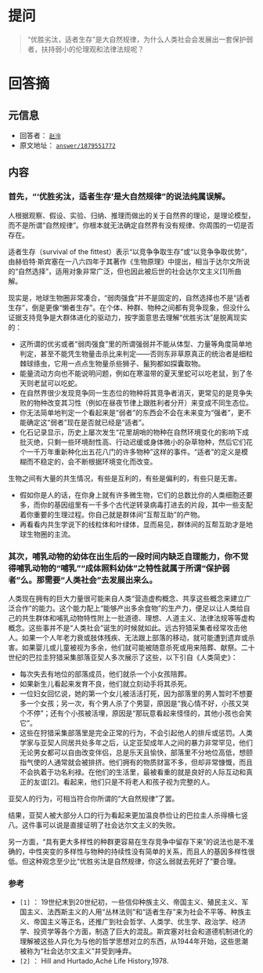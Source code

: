 # 提问

> “优胜劣汰，适者生存”是大自然规律，为什么人类社会会发展出一套保护弱者，扶持弱小的伦理观和法律法规呢？
> 

# 回答摘

## 元信息

- 回答者： [`赵泠`](https://www.zhihu.com/people/MarryMea)
- 原文地址： [`answer/1879551772`](https://zhihu.com/question/458755052/answer/1879551772)

## 内容

### 首先，“‘优胜劣汰，适者生存’是大自然规律”的说法纯属误解。

人根据观察、假设、实验、归纳、推理而做出的关于自然界的理论，是理论模型，而不是所谓“自然规律”。你根本就无法确定自然界有没有规律、你周围的一切是否存在。

适者生存（survival of the fittest）表示“以竞争争取生存”或“以竞争争取优势”，由赫伯特·斯宾塞在一八六四年于其著作《生物原理》中提出，相当于达尔文所说的“自然选择”，适用对象非常广泛，但也因此被后世的社会达尔文主义[1]所曲解。

现实是，地球生物圈非常凑合，“弱肉强食”并不是固定的，自然选择也不是“适者生存”，倒是更像“懒者生存”。在个体、种群、物种之间都有竞争现象，但没什么证据支持竞争是大群体进化的驱动力，按字面意思去理解“优胜劣汰”是脱离现实的：

- 这所谓的优劣或者“弱肉强食”里的所谓强弱并不能从体型、力量等角度简单地判定，甚至不能凭生物量击杀比来判定——否则东非草原真正的统治者是细粒棘球绦虫，它用一点点生物量杀些狮子、鬣狗都如探囊取物。
- 能量流动方向也不能说明问题，例如在寒温带的夏天里蛇可以吃老鼠，到了冬天则老鼠可以吃蛇。
- 在自然界很少发现竞争同一生态位的物种将其竞争者消灭，更常见的是竞争失败的物种改变其习性（例如在昼夜节律上跟胜利者分开）来变成不同生态位。
- 你无法简单地判定一个看起来是“弱者”的东西会不会在未来变为“强者”，更不能确定这“弱者”现在是否就已经是“适者”。
- 化石记录显示，历史上屡次发生“花里胡哨的物种在自然环境变化的影响下成批灭绝，只剩一些环境耐性高、行动迟缓或身体微小的杂草物种，然后它们花个一千万年重新种化出五花八门的许多物种”这样的事件。“适者”的定义是模糊而不稳定的，会不断根据环境变化而改变。

生物之间有大量的共生情况，有些是互利的，有些是偏利的，有些只是无害。

- 假如你是人的话，在你身上就有许多微生物，它们的总数比你的人类细胞还要多，而你的基因组里有一千多个古代逆转录病毒打进去的片段，其中一些支配着你重要的生理过程。你自己就是群体间“互帮互助”的产物。
- 再看看内共生学说下的线粒体和叶绿体，显而易见，群体间的互帮互助才是地球生物圈的主流。

### 其次，哺乳动物的幼体在出生后的一段时间内缺乏自理能力，你不觉得哺乳动物的“哺乳”“成体照料幼体”之特性就属于所谓“保护弱者”么。那需要“人类社会”去发展出来么。

人类现在拥有的巨大力量很可能来自人类“营造虚构概念、共享这些概念来建立广泛合作”的能力。这个能力配上“能够产出多余食物”的生产力，便足以让人类给自己的共生群体和哺乳动物特性附上一批道德、理想、人道主义、法律法规等等虚构概念。这些事并不是“人类社会”诞生的时候就如此。远古狩猎采集者经常攻击他人。如果一个人年老力衰或肢体残疾、无法跟上部落的移动，就可能遭到遗弃或杀害。如果婴儿或儿童被视为多余，他们就可能被随意杀死或用来陪葬、献祭。二十世纪的巴拉圭狩猎采集部落亚契人多次展示了这些，以下引自《人类简史》：

- 每次失去有地位的部落成员，他们就杀一个小女孩陪葬。
- 如果新生儿看起来发育不良，他们就立刻动手将其杀死。
- 一位妇女回忆说，她的第一个女儿被活活打死，因为部落里的男人暂时不想要多一个女孩；另一次，有个男人杀了个男婴，原因是“我心情不好，小孩又哭个不停”；还有个小孩被活埋，原因是“那玩意看起来怪怪的，其他小孩也会笑它”。
- 这些在狩猎采集部落里是完全正常的行为，不会引起他人的排斥或惩罚。人类学家与亚契人同居共处多年之后，认定亚契成年人之间的暴力非常罕见，他们无论男女都可以自由改变伴侣，总是乐天且愉快，部落里不分地位高低，想颐指气使的人通常就会被排挤。他们拥有的物质财富不多，但却非常慷慨，而且不会执着于功名利禄。在他们的生活里，最被看重的就是良好的人际互动和真正的友谊[2]。看起来，他们只是不将老人和孩子视为完整的人。

亚契人的行为，可相当符合你所谓的“大自然规律”了罢。

结果，亚契人被大部分人口的行为看起来更加温良恭俭让的巴拉圭人杀得横七竖八。这件事可以说是直接证明了社会达尔文主义的失败。

另一方面，“具有更大多样性的种群更容易在生存竞争中留存下来”的说法也是不准确的，中性突变的多样性与物种的持续性没有简单的关系，而且人的基因多样性很低。但这种观念至少比“优胜劣汰是自然规律，你这么弱就去死好了”要合理。

### 参考

- `[1]` ： 19世纪末到20世纪初，一些信仰种族主义、帝国主义、殖民主义、军国主义、法西斯主义的人用“丛林法则”和“适者生存”来为社会不平等、种族主义、帝国主义等正名，还推广到社会哲学、人类学、优生学、政治学、经济学、投资学等各个方面，制造了巨大的混乱。斯宾塞对社会和道德机制进化的理解被这些人异化为与他的哲学思想对立的东西，从1944年开始，这些思潮被称为“社会达尔文主义”并受到唾弃。
- `[2]` ： Hill and Hurtado,Aché Life History,1978.
